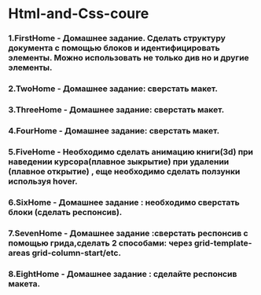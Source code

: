 # Html-and-Css-coure


### 1.FirstHome - Домашнее задание. Сделать структуру документа с помощью блоков и  идентифицировать  элементы. Можно использовать не только див но и другие элементы. 


### 2.TwoHome   - Домашнее задание: сверстать макет.
### 3.ThreeHome - Домашнее задание: сверстать макет.
### 4.FourHome  - Домашнее задание: сверстать макет.
### 5.FiveHome  - Необходимо сделать анимацию книги(3d) при наведении курсора(плавное зыкрытие) при удалении (плавное открытие) , еще необходимо сделать ползунки используя hover.
### 6.SixHome   - Домашнее задание : необходимо сверстать блоки (сделать респонсив).
### 7.SevenHome - Домашнее задание :сверстать респонсив с помощью грида,сделать 2 способами: через grid-template-areas grid-column-start/etc.
### 8.EightHome - Домашнее задание : сделайте респонсив макета.